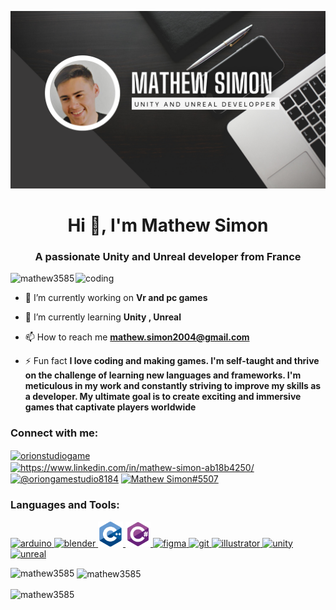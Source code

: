 ![logo, width = "100"](https://github.com/Mathew3585/Mathew3585/blob/main/Black%20Modern%20Vlogger%20YouTube%20Banner.png)
<h1 align="center">Hi 👋, I'm Mathew Simon</h1>
<h3 align="center">A passionate Unity and Unreal developer from France</h3>

<img align = "right" alt = "coding" width = "400" src = "https://camo.githubusercontent.com/5ddf73ad3a205111cf8c686f687fc216c2946a75005718c8da5b837ad9de78c9/68747470733a2f2f7468756d62732e6766796361742e636f6d2f4576696c4e657874446576696c666973682d736d616c6c2e676966">

<p align="left"> <img src="https://komarev.com/ghpvc/?username=mathew3585&label=Profile%20views&color=0e75b6&style=flat" alt="mathew3585" /> </p>

- 🔭 I’m currently working on **Vr and pc games**

- 🌱 I’m currently learning **Unity , Unreal**

- 📫 How to reach me **mathew.simon2004@gmail.com**

- ⚡ Fun fact **I love coding and making games. I'm self-taught and thrive on the challenge of learning new languages and frameworks. I'm meticulous in my work and constantly striving to improve my skills as a developer. My ultimate goal is to create exciting and immersive games that captivate players worldwide**

<h3 align="left">Connect with me:</h3>
<p align="left">
<a href="https://twitter.com/orionstudiogame" target="blank"><img align="center" src="https://raw.githubusercontent.com/rahuldkjain/github-profile-readme-generator/master/src/images/icons/Social/twitter.svg" alt="orionstudiogame" height="30" width="40" /></a>
<a href="https://linkedin.com/in/https://www.linkedin.com/in/mathew-simon-ab18b4250/" target="blank"><img align="center" src="https://raw.githubusercontent.com/rahuldkjain/github-profile-readme-generator/master/src/images/icons/Social/linked-in-alt.svg" alt="https://www.linkedin.com/in/mathew-simon-ab18b4250/" height="30" width="40" /></a>
<a href="https://www.youtube.com/c/@oriongamestudio8184" target="blank"><img align="center" src="https://raw.githubusercontent.com/rahuldkjain/github-profile-readme-generator/master/src/images/icons/Social/youtube.svg" alt="@oriongamestudio8184" height="30" width="40" /></a>
<a href="https://discord.gg/Mathew Simon#5507" target="blank"><img align="center" src="https://raw.githubusercontent.com/rahuldkjain/github-profile-readme-generator/master/src/images/icons/Social/discord.svg" alt="Mathew Simon#5507" height="30" width="40" /></a>
</p>

<h3 align="left">Languages and Tools:</h3>
<p align="left"> <a href="https://www.arduino.cc/" target="_blank" rel="noreferrer"> <img src="https://cdn.worldvectorlogo.com/logos/arduino-1.svg" alt="arduino" width="40" height="40"/> </a> <a href="https://www.blender.org/" target="_blank" rel="noreferrer"> <img src="https://download.blender.org/branding/community/blender_community_badge_white.svg" alt="blender" width="40" height="40"/> </a> <a href="https://www.w3schools.com/cpp/" target="_blank" rel="noreferrer"> <img src="https://raw.githubusercontent.com/devicons/devicon/master/icons/cplusplus/cplusplus-original.svg" alt="cplusplus" width="40" height="40"/> </a> <a href="https://www.w3schools.com/cs/" target="_blank" rel="noreferrer"> <img src="https://raw.githubusercontent.com/devicons/devicon/master/icons/csharp/csharp-original.svg" alt="csharp" width="40" height="40"/> </a> <a href="https://www.figma.com/" target="_blank" rel="noreferrer"> <img src="https://www.vectorlogo.zone/logos/figma/figma-icon.svg" alt="figma" width="40" height="40"/> </a> <a href="https://git-scm.com/" target="_blank" rel="noreferrer"> <img src="https://www.vectorlogo.zone/logos/git-scm/git-scm-icon.svg" alt="git" width="40" height="40"/> </a> <a href="https://www.adobe.com/in/products/illustrator.html" target="_blank" rel="noreferrer"> <img src="https://www.vectorlogo.zone/logos/adobe_illustrator/adobe_illustrator-icon.svg" alt="illustrator" width="40" height="40"/> </a> <a href="https://unity.com/" target="_blank" rel="noreferrer"> <img src="https://www.vectorlogo.zone/logos/unity3d/unity3d-icon.svg" alt="unity" width="40" height="40"/> </a> <a href="https://unrealengine.com/" target="_blank" rel="noreferrer"> <img src="https://raw.githubusercontent.com/kenangundogan/fontisto/036b7eca71aab1bef8e6a0518f7329f13ed62f6b/icons/svg/brand/unreal-engine.svg" alt="unreal" width="40" height="40"/> </a> </p>

<p><img align="left" src="https://github-readme-stats.vercel.app/api/top-langs?username=mathew3585&show_icons=true&locale=en&layout=compact" alt="mathew3585" /></p>

<p>&nbsp;<img align="center" src="https://github-readme-stats.vercel.app/api?username=mathew3585&show_icons=true&locale=en" alt="mathew3585" /></p>

<p><img align="center" src="https://github-readme-streak-stats.herokuapp.com/?user=mathew3585&" alt="mathew3585" /></p>
